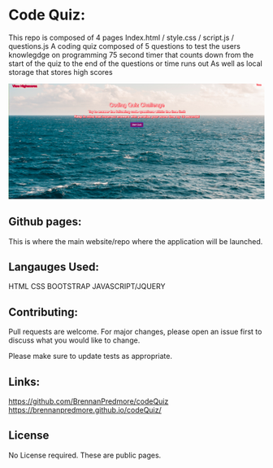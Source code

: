 # Code Quiz:

This repo is composed of 4 pages
Index.html / style.css / script.js / questions.js
A coding quiz composed of 5 questions to test the users knowlegdge on programming 
75 second timer that counts down from the start of the quiz to the end of the questions or time runs out
As well as local storage that stores high scores

![Screenshot](assets/images/codeQuizScreenshot.png)

## Github pages:

This is where the main website/repo where the application will be launched.

## Langauges Used:

HTML 
CSS
BOOTSTRAP
JAVASCRIPT/JQUERY

## Contributing:
Pull requests are welcome. For major changes, please open an issue first to discuss what you would like to change.

Please make sure to update tests as appropriate.

## Links:
https://github.com/BrennanPredmore/codeQuiz
<br>
https://brennanpredmore.github.io/codeQuiz/

## License
No License required. These are public pages. 

